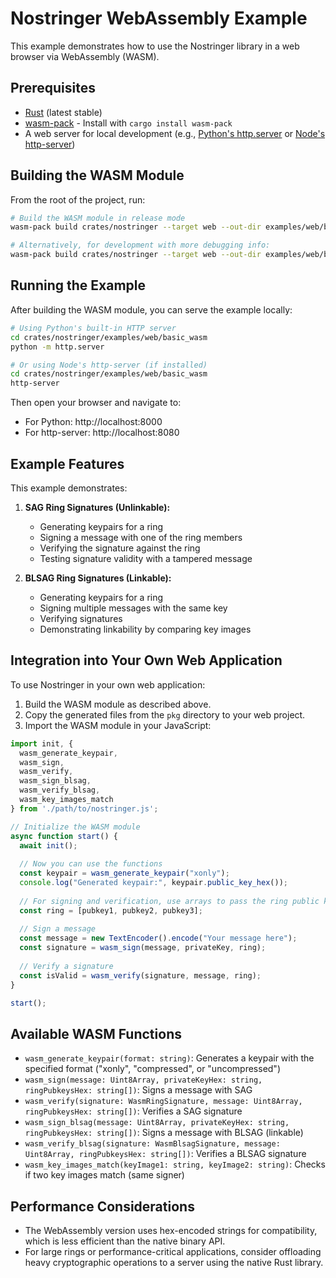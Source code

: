 # Nostringer WebAssembly Example

This example demonstrates how to use the Nostringer library in a web browser via WebAssembly (WASM).

## Prerequisites

- [Rust](https://www.rust-lang.org/) (latest stable)
- [wasm-pack](https://rustwasm.github.io/wasm-pack/) - Install with `cargo install wasm-pack`
- A web server for local development (e.g., [Python's http.server](https://docs.python.org/3/library/http.server.html) or [Node's http-server](https://www.npmjs.com/package/http-server))

## Building the WASM Module

From the root of the project, run:

```bash
# Build the WASM module in release mode
wasm-pack build crates/nostringer --target web --out-dir examples/web/basic_wasm/pkg --features wasm

# Alternatively, for development with more debugging info:
wasm-pack build crates/nostringer --target web --out-dir examples/web/basic_wasm/pkg --features wasm --dev
```

## Running the Example

After building the WASM module, you can serve the example locally:

```bash
# Using Python's built-in HTTP server
cd crates/nostringer/examples/web/basic_wasm
python -m http.server

# Or using Node's http-server (if installed)
cd crates/nostringer/examples/web/basic_wasm
http-server
```

Then open your browser and navigate to:
- For Python: http://localhost:8000
- For http-server: http://localhost:8080

## Example Features

This example demonstrates:

1. **SAG Ring Signatures (Unlinkable):**
   - Generating keypairs for a ring
   - Signing a message with one of the ring members
   - Verifying the signature against the ring
   - Testing signature validity with a tampered message

2. **BLSAG Ring Signatures (Linkable):**
   - Generating keypairs for a ring
   - Signing multiple messages with the same key
   - Verifying signatures
   - Demonstrating linkability by comparing key images

## Integration into Your Own Web Application

To use Nostringer in your own web application:

1. Build the WASM module as described above.
2. Copy the generated files from the `pkg` directory to your web project.
3. Import the WASM module in your JavaScript:

```javascript
import init, {
  wasm_generate_keypair,
  wasm_sign,
  wasm_verify,
  wasm_sign_blsag,
  wasm_verify_blsag,
  wasm_key_images_match
} from './path/to/nostringer.js';

// Initialize the WASM module
async function start() {
  await init();
  
  // Now you can use the functions
  const keypair = wasm_generate_keypair("xonly");
  console.log("Generated keypair:", keypair.public_key_hex());
  
  // For signing and verification, use arrays to pass the ring public keys
  const ring = [pubkey1, pubkey2, pubkey3];
  
  // Sign a message
  const message = new TextEncoder().encode("Your message here");
  const signature = wasm_sign(message, privateKey, ring);
  
  // Verify a signature
  const isValid = wasm_verify(signature, message, ring);
}

start();
```

## Available WASM Functions

- `wasm_generate_keypair(format: string)`: Generates a keypair with the specified format ("xonly", "compressed", or "uncompressed")
- `wasm_sign(message: Uint8Array, privateKeyHex: string, ringPubkeysHex: string[])`: Signs a message with SAG
- `wasm_verify(signature: WasmRingSignature, message: Uint8Array, ringPubkeysHex: string[])`: Verifies a SAG signature
- `wasm_sign_blsag(message: Uint8Array, privateKeyHex: string, ringPubkeysHex: string[])`: Signs a message with BLSAG (linkable)
- `wasm_verify_blsag(signature: WasmBlsagSignature, message: Uint8Array, ringPubkeysHex: string[])`: Verifies a BLSAG signature
- `wasm_key_images_match(keyImage1: string, keyImage2: string)`: Checks if two key images match (same signer)

## Performance Considerations

- The WebAssembly version uses hex-encoded strings for compatibility, which is less efficient than the native binary API.
- For large rings or performance-critical applications, consider offloading heavy cryptographic operations to a server using the native Rust library. 